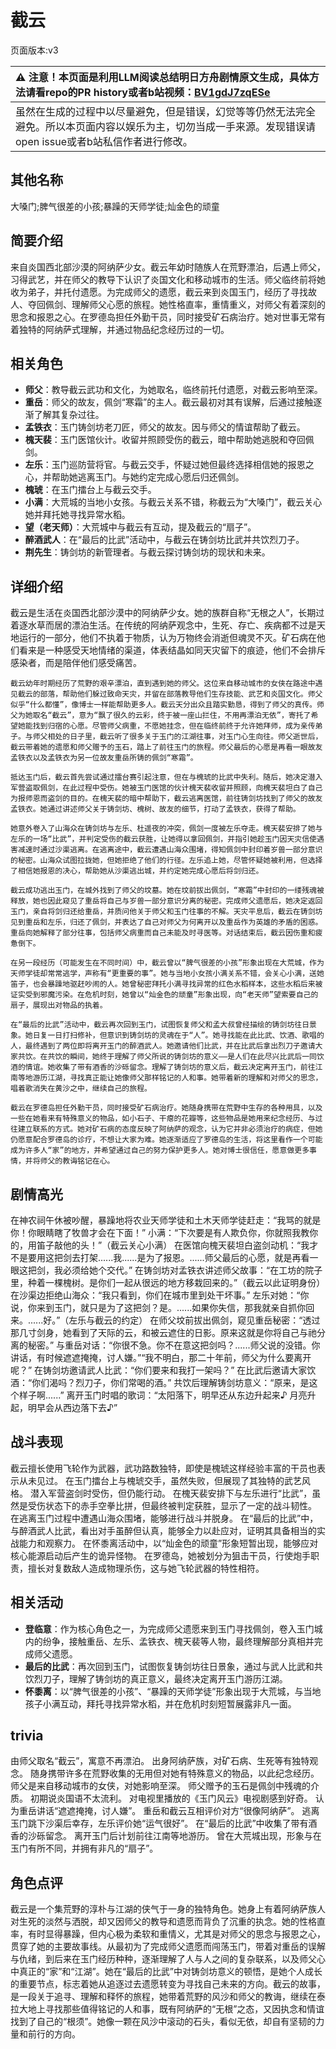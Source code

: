 # 截云
页面版本:v3
 

| :warning: 注意！本页面是利用LLM阅读总结明日方舟剧情原文生成，具体方法请看repo的PR history或者b站视频：[BV1gdJ7zqESe](https://www.bilibili.com/video/BV1gdJ7zqESe/)         |
|:----------------------------|
| 虽然在生成的过程中以尽量避免，但是错误，幻觉等等仍然无法完全避免。所以本页面内容以娱乐为主，切勿当成一手来源。发现错误请open issue或者b站私信作者进行修改。|



## 其他名称
大嗓门;脾气很差的小孩;暴躁的天师学徒;灿金色的顽童
## 简要介绍
来自炎国西北部沙漠的阿纳萨少女。截云年幼时随族人在荒野漂泊，后遇上师父，习得武艺，并在师父的教导下认识了炎国文化和移动城市的生活。师父临终前将她收为弟子，并托付遗愿。为完成师父的遗愿，截云来到炎国玉门，经历了寻找故人、夺回佩剑、理解师父心愿的旅程。她性格直率，重情重义，对师父有着深刻的思念和报恩之心。在罗德岛担任外勤干员，同时接受矿石病治疗。她对世事无常有着独特的阿纳萨式理解，并通过物品纪念经历过的一切。
## 相关角色
-   **师父**：教导截云武功和文化，为她取名，临终前托付遗愿，对截云影响至深。
-   **重岳**：师父的故友，佩剑“寒霜”的主人。截云最初对其有误解，后通过接触逐渐了解其复杂过往。
-   **孟铁衣**：玉门铸剑坊老刀匠，师父的故友。因与师父的情谊帮助了截云。
-   **槐天裴**：玉门医馆伙计。收留并照顾受伤的截云，暗中帮助她逃脱和夺回佩剑。
-   **左乐**：玉门巡防营将官。与截云交手，怀疑过她但最终选择相信她的报恩之心，并帮助她逃离玉门。与她约定完成心愿后归还佩剑。
-   **槐琥**：在玉门擂台上与截云交手。
-   **小满**：大荒城的当地小女孩。与截云关系不错，称截云为“大嗓门”，截云关心她并拜托她寻找异常水稻。
-   **望（老天师）**：大荒城中与截云有互动，提及截云的“扇子”。
-   **醉酒武人**：在“最后的比武”活动中，与截云在铸剑坊比武并共饮烈刀子。
-   **荆先生**：铸剑坊的新管理者。与截云探讨铸剑坊的现状和未来。
## 详细介绍
截云是生活在炎国西北部沙漠中的阿纳萨少女。她的族群自称“无根之人”，长期过着逐水草而居的漂泊生活。在传统的阿纳萨观念中，生死、存亡、疾病都不过是天地运行的一部分，他们不执着于物质，认为万物终会消逝但魂灵不灭。矿石病在他们看来是一种感受天地情绪的渠道，体表结晶如同天灾留下的痕迹，他们不会排斥感染者，而是陪伴他们感受痛苦。

    截云幼年时期经历了荒野的艰辛漂泊，直到遇到她的师父。这位来自移动城市的女侠在路途中遇见截云的部落，帮助他们躲过致命天灾，并留在部落教导他们生存技能、武艺和炎国文化。师父似乎“什么都懂”，像博士一样能帮助更多人。截云天分出众且踏实勤恳，得到了师父的真传。师父为她取名“截云”，意为“飘了很久的云彩，终于被一座山拦住，不用再漂泊无依”，寄托了希望她能找到归宿的心愿。尽管师父病重，不愿她挂念，但在临终前终于允许她拜师，成为亲传弟子。与师父相处的日子里，截云听了很多关于玉门的江湖往事，对玉门心生向往。师父逝世后，截云带着她的遗愿和师父赠予的玉石，踏上了前往玉门的旅程。师父最后的心愿是再看一眼故友孟铁衣以及孟铁衣为另一位故友重岳所铸的佩剑“寒霜”。

    抵达玉门后，截云首先尝试通过擂台赛引起注意，但在与槐琥的比武中失利。随后，她决定潜入军营盗取佩剑，在此过程中受伤。她被玉门医馆的伙计槐天裴收留并照顾，向槐天裴坦白了自己为报师恩而盗剑的目的。在槐天裴的暗中帮助下，截云逃离医馆，前往铸剑坊找到了师父的故友孟铁衣。她通过讲述师父关于铸剑坊、槐树、故友的细节，打动了孟铁衣，获得了帮助。

    她意外卷入了山海众在铸剑坊与左乐、杜遥夜的冲突，佩剑一度被左乐夺走。槐天裴安排了她与左乐的一场“比武”，并判定受伤的截云获胜，让她得以拿回佩剑，并指引她趁玉门因天灾信使遇害减速时通过沙渠逃离。在逃离途中，截云遭遇山海众围堵，得知佩剑中封印着岁兽一部分意识的秘密。山海众试图拉拢她，但她拒绝了他们的行径。左乐追上她，尽管怀疑她被利用，但选择了相信她报恩的决心，帮助她从沙渠逃出城，并约定她完成心愿后将剑归还。

    截云成功逃出玉门，在城外找到了师父的坟墓。她在坟前拔出佩剑，“寒霜”中封印的一缕残魂被释放，她也因此窥见了重岳将自己与岁兽一部分意识分离的秘密。完成师父遗愿后，她决定返回玉门，亲自将剑归还给重岳，并质问他关于师父和玉门往事的不解。天灾平息后，截云在铸剑坊见到重岳和左乐，归还了佩剑，并表达了自己对师父为何离开以及重岳作为英雄的矛盾的困惑。重岳向她解释了部分往事，包括师父病重而自己未能及时寻医等。对话结束后，截云因伤重和疲惫倒下。

    在另一段经历（可能发生在不同时间）中，截云曾以“脾气很差的小孩”形象出现在大荒城，作为天师学徒却常常逃学，声称有“更重要的事”。她与当地小女孩小满关系不错，会关心小满，送她笛子，也会暴躁地驱赶吵闹的人。她曾秘密拜托小满寻找异常的红色水稻样本，这些水稻后来被证实受到邪魔污染。在危机时刻，她曾以“灿金色的顽童”形象出现，向“老天师”望索要自己的扇子，展现出对物品的执着。

    在“最后的比武”活动中，截云再次回到玉门，试图恢复师父和孟大叔曾经描绘的铸剑坊往日景象。她日复一日打扫修补，但意识到铸剑坊的灵魂在于“人”。她寻找能在此比武、饮酒、歌唱的人，最终遇到了两位即将离开玉门的醉酒武人。她邀请他们比武，并在比武后拿出烈刀子邀请大家共饮。在共饮的瞬间，她终于理解了师父所说的铸剑坊的意义——是人们在此尽兴比武后一同饮酒的情谊。她收集了带有酒香的沙砾留念。理解了铸剑坊的意义后，截云决定离开玉门，前往江南等地游历江湖，寻找真正能让她像师父那样铭记的人和事。她带着新的理解和对师父的思念，唱着歌消失在黄沙之中，继续自己的旅程。

    截云在罗德岛担任外勤干员，同时接受矿石病治疗。她随身携带在荒野中生存的各种用具，以及一些在她看来有特殊意义的物品，如小石子、干瘪的花瓣等，这些物品是她用来纪念经历、与过往建立联系的方式。她对矿石病的态度反映了阿纳萨的观念，认为它并非必须治疗的病症，但她仍愿意配合罗德岛的诊疗，不想让大家为难。她逐渐适应了罗德岛的生活，将这里看作一个可能成为许多人“家”的地方，并希望通过自己的努力保护更多人。她对博士很信任，愿意做更多事情，并将师父的教诲铭记在心。
## 剧情高光
在神农祠午休被吵醒，暴躁地将农业天师学徒和土木天师学徒赶走：“我骂的就是你！你眼睛瞎了牧兽才会在下面！”
    小满：“下次要是有人欺负你，你就照我教你的，用笛子敲他的头！”（截云关心小满）
    在医馆向槐天裴坦白盗剑动机：“我才不是要用这把剑去打架......我......是为了报恩。......师父最后的心愿，就是再看一眼这把剑，我必须给她个交代。”
    在铸剑坊对孟铁衣讲述师父故事：“在工坊的院子里，种着一棵槐树。是你们一起从很远的地方移栽回来的。”（截云以此证明身份）
    在沙渠边拒绝山海众：“我只看到，你们在城市里到处干坏事。”
    左乐对她：“你说，你来到玉门，就只是为了这把剑？是。......如果你失信，那我就亲自抓你回来。......好。”（左乐与截云的约定）
    在师父坟前拔出佩剑，窥见重岳秘密：“透过那几寸剑身，她看到了天际的云，和被云遮住的日影。原来这就是你将自己与祂分离的秘密。”
    与重岳对话：“你很不急。你不在意这把剑吗？......师父说的没错。你讲话，有时候遮遮掩掩，讨人嫌。”“我不明白，那二十年前，师父为什么要离开呢？”
    在铸剑坊邀请武人比武：“你们要来和我打一架吗？”
    在比武后邀请大家饮酒：“你们渴吗？烈刀子，你们常喝的酒。”
    共饮后理解铸剑坊意义：“原来，是这个样子啊......”
    离开玉门时唱的歌词：“太阳落下，明早还从东边升起来♪ 月亮升起，明早会从西边落下去♪”
## 战斗表现
截云擅长使用飞轮作为武器，武功路数独特，即使是槐琥这样经验丰富的干员也表示从未见过。
    在玉门擂台上与槐琥交手，虽然失败，但展现了其独特的武艺风格。
    潜入军营盗剑时受伤，但仍能行动。
    在槐天裴安排下与左乐进行“比武”，虽然是受伤状态下的赤手空拳比拼，但最终被判定获胜，显示了一定的战斗韧性。
    在逃离玉门过程中遭遇山海众围堵，能够进行战斗并脱身。
    在“最后的比武”中，与醉酒武人比武，看出对手虽醉但认真，能够全力以赴应对，证明其具备相当的实战能力和观察力。
    在怀黍离活动中，以“灿金色的顽童”形象短暂出现，能够应对核心能源启动后产生的诡异怪物。
    在罗德岛，她被划分为狙击干员，行使炮手职责，擅长对复数敌人造成物理杀伤，这与她飞轮武器的特性相符。
## 相关活动
-   **登临意**：作为核心角色之一，为完成师父遗愿来到玉门寻找佩剑，卷入玉门城内的纷争，接触重岳、左乐、孟铁衣、槐天裴等人物，最终理解部分真相并完成师父遗愿。
-   **最后的比武**：再次回到玉门，试图恢复铸剑坊往日景象，通过与武人比武和共饮烈刀子，理解了铸剑坊的真正意义，最终决定离开玉门游历江湖。
-   **怀黍离**：以“脾气很差的小孩”、“暴躁的天师学徒”形象出现于大荒城，与当地孩子小满互动，拜托寻找异常水稻，并在危机时刻短暂展露非凡一面。
## trivia
由师父取名“截云”，寓意不再漂泊。
    出身阿纳萨族，对矿石病、生死等有独特观念。
    随身携带许多在荒野收集的无用但对她有特殊意义的物品，以此纪念经历。
    师父是来自移动城市的女侠，对她影响至深。
    师父赠予的玉石是佩剑中残魂的介质。
    初期说炎国语不太流利。
    对电视里播放的《玉门风云》电视剧感到好奇。
    认为重岳讲话“遮遮掩掩，讨人嫌”。
    重岳和截云互相评价对方“很像阿纳萨”。
    逃离玉门跳下沙渠后幸存，左乐评价她“运气很好”。
    在“最后的比武”中收集了带有酒香的沙砾留念。
    离开玉门后计划前往江南等地游历。
    曾在大荒城出现，形象与在玉门有所不同，并拥有非凡的“扇子”。
## 角色点评
截云是一个集荒野的淳朴与江湖的侠气于一身的独特角色。她身上有着阿纳萨族人对生死的淡然与洒脱，却又因师父的教导和遗愿而背负了沉重的执念。她的性格直率，有时显得暴躁，但内心极为柔软和重情义，尤其是对师父的思念与报恩之心，贯穿了她的主要故事线。从最初为了完成师父遗愿而闯荡玉门，带着对重岳的误解与仇绪，到后来在玉门经历种种，逐渐理解了人与人之间的复杂联系，以及师父心中真正的“家”和“江湖”。她在“最后的比武”中对铸剑坊意义的顿悟，是她个人成长的重要节点，标志着她从追逐过去遗愿转变为寻找自己未来的方向。截云的故事，是一段关于追寻、理解和释怀的旅程，她带着荒野的风沙和师父的教诲，继续在泰拉大地上寻找那些值得铭记的人和事，既有阿纳萨的“无根”之态，又因执念和情谊找到了自己的“根须”。她像一颗在风沙中滚动的石头，看似无依，却自有坚韧的力量和前行的方向。
